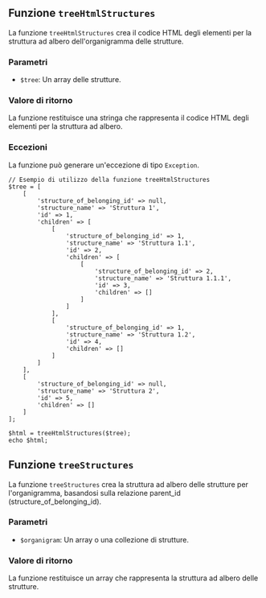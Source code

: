## Funzione `treeHtmlStructures`

La funzione `treeHtmlStructures` crea il codice HTML degli elementi per la struttura ad albero dell'organigramma delle strutture.

### Parametri

* `$tree`: Un array delle strutture.

### Valore di ritorno

La funzione restituisce una stringa che rappresenta il codice HTML degli elementi per la struttura ad albero.

### Eccezioni

La funzione può generare un'eccezione di tipo `Exception`.

```
// Esempio di utilizzo della funzione treeHtmlStructures
$tree = [
    [
        'structure_of_belonging_id' => null,
        'structure_name' => 'Struttura 1',
        'id' => 1,
        'children' => [
            [
                'structure_of_belonging_id' => 1,
                'structure_name' => 'Struttura 1.1',
                'id' => 2,
                'children' => [
                    [
                        'structure_of_belonging_id' => 2,
                        'structure_name' => 'Struttura 1.1.1',
                        'id' => 3,
                        'children' => []
                    ]
                ]
            ],
            [
                'structure_of_belonging_id' => 1,
                'structure_name' => 'Struttura 1.2',
                'id' => 4,
                'children' => []
            ]
        ]
    ],
    [
        'structure_of_belonging_id' => null,
        'structure_name' => 'Struttura 2',
        'id' => 5,
        'children' => []
    ]
];

$html = treeHtmlStructures($tree);
echo $html;
```

## Funzione `treeStructures`

La funzione `treeStructures` crea la struttura ad albero delle strutture per l'organigramma, basandosi sulla relazione parent_id (structure_of_belonging_id).

### Parametri

* `$organigram`: Un array o una collezione di strutture.

### Valore di ritorno

La funzione restituisce un array che rappresenta la struttura ad albero delle strutture.
